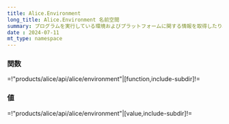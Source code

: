 ```yaml
---
title: Alice.Environment
long_title: Alice.Environment 名前空間
summary: プログラムを実行している環境およびプラットフォームに関する情報を取得したり、設定するための関数があります。
date : 2024-07-11
mt_type: namespace
---
```


### 関数

=!"products/alice/api/alice/environment"|[function,include-subdir]!=

### 値

=!"products/alice/api/alice/environment"|[value,include-subdir]!=

